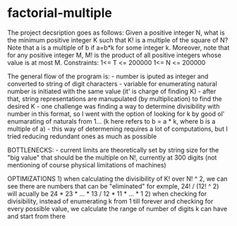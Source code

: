 # factorial-multiple

The project decsription goes as follows:
 Given a positive integer N, what is the minimum positive integer K such that K! is a multiple of the square of N?
Note that a is a multiple of b if a=b*k for some integer k.
Moreover, note that for any positive integer M, M! is the product of all positive integers whose value is at most M.
Constraints:
1<= T <= 200000
1<= N <= 200000

The general flow of the program is:
    - number is iputed as integer and converted to string of digit characters
    - variable for enumerating natural number is initiated with the same value (it' is charge of finding K)
    - after that, string representations are manupulated (by multiplication) to find the desired K
    - one challenge was finding a way to determine divisibility with number in this format, so I went with the option of looking for k by good ol' enumarating of naturals from 1... (k here refers to b = a * k, where b is a multiple of a)
    - this way of determening requires a lot of computations, but I tried reducing redundant ones as much as possible
  

BOTTLENECKS:
    - current limits are theoretically set by string size for the "big value" that should be the multiple on N!, currently at 300 digits (not mentioning of course physical limitations of machines)



OPTIMIZATIONS
    1) when calculating the divisibility of K! over N! ^ 2, we can see there are numbers that can be "eliminated"
        for exmple, 24! / (12! ^ 2) will acually be 24 * 23 * ... * 13 / 12 * 11 * ... * 1
    2) when checking for divisibility, instead of enumerating k from 1 till forever and checking for every possible value, we calculate the range of number of digits k can have and start from there
